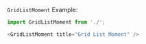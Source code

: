 `GridListMoment` Example:

```typescript jsx
import GridListMoment from './';

<GridListMoment title="Grid List Moment" />
```
